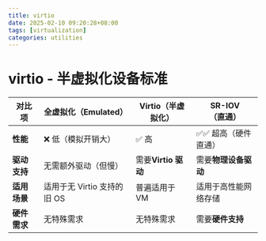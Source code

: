 ```yaml
---
title: virtio
date: 2025-02-10 09:20:28+08:00
tags: [virtualization]
categories: utilities
---
```


# virtio - 半虚拟化设备标准

| **对比项**    | **全虚拟化**（Emulated） | **Virtio**（半虚拟化） | **SR-IOV**（直通） |
|--------------|----------------|----------------|----------------|
| **性能**     | ❌ 低（模拟开销大） | ✅ 高           | ✅✅ 超高（硬件直通） |
| **驱动支持** | 无需额外驱动（但慢） | 需要**Virtio 驱动** | 需要**物理设备驱动** |
| **适用场景** | 适用于无 Virtio 支持的旧 OS | 普遍适用于 VM  | 适用于高性能网络存储 |
| **硬件需求** | 无特殊需求         | 无特殊需求     | 需要**硬件支持** |

<!--more-->
